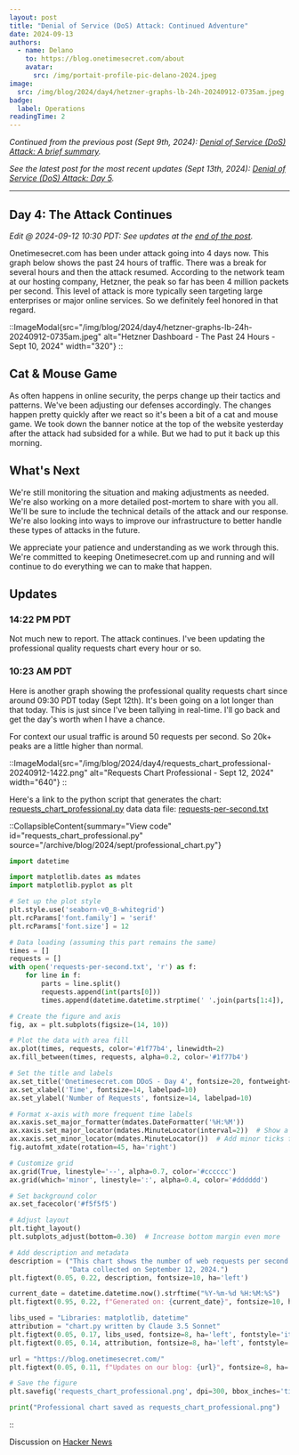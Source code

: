 ```yaml
---
layout: post
title: "Denial of Service (DoS) Attack: Continued Adventure"
date: 2024-09-13
authors:
  - name: Delano
    to: https://blog.onetimesecret.com/about
    avatar:
      src: /img/portait-profile-pic-delano-2024.jpeg
image:
  src: /img/blog/2024/day4/hetzner-graphs-lb-24h-20240912-0735am.jpeg
badge:
  label: Operations
readingTime: 2
---
```


_Continued from the previous post (Sept 9th, 2024): [Denial of Service (DoS) Attack: A brief summary](/blog/2024-09-09-denial-of-service)._

_See the latest post for the most recent updates (Sept 13th, 2024): [Denial of Service (DoS) Attack: Day 5](/blog/2024-09-13-ddos-day-5)._

---


## Day 4: The Attack Continues

_Edit @ 2024-09-12 10:30 PDT: See updates at the [end of the post](#updates)._

Onetimesecret.com has been under attack going into 4 days now. This graph below shows the past 24 hours of traffic. There was a break for several hours and then the attack resumed. According to the network team at our hosting company, Hetzner, the peak so far has been 4 million packets per second. This level of attack is more typically seen targeting large enterprises or major online services. So we definitely feel honored in that regard.

::ImageModal{src="/img/blog/2024/day4/hetzner-graphs-lb-24h-20240912-0735am.jpeg" alt="Hetzner Dashboard - The Past 24 Hours - Sept 10, 2024" width="320"}
::

## Cat & Mouse Game

As often happens in online security, the perps change up their tactics and patterns. We've been adjusting our defenses accordingly. The changes happen pretty quickly after we react so it's been a bit of a cat and mouse game. We took down the banner notice at the top of the website yesterday after the attack had subsided for a while. But we had to put it back up this morning.

## What's Next

We're still monitoring the situation and making adjustments as needed. We're also working on a more detailed post-mortem to share with you all. We'll be sure to include the technical details of the attack and our response. We're also looking into ways to improve our infrastructure to better handle these types of attacks in the future.

We appreciate your patience and understanding as we work through this. We're committed to keeping Onetimesecret.com up and running and will continue to do everything we can to make that happen.

## Updates

### 14:22 PM PDT

Not much new to report. The attack continues. I've been updating the professional quality requests chart every hour or so.


### 10:23 AM PDT

Here is another graph showing the professional quality requests chart since around 09:30 PDT today (Sept 12th). It's been going on a lot longer than that today. This is just since I've been tallying in real-time. I'll go back and get the day's worth when I have a chance.

For context our usual traffic is around 50 requests per second. So 20k+ peaks are a little higher than normal.

::ImageModal{src="/img/blog/2024/day4/requests_chart_professional-20240912-1422.png" alt="Requests Chart Professional - Sept 12, 2024" width="640"}
::

Here's a link to the python script that generates the chart: [requests_chart_professional.py](/archive/blog/2024/sept/professional_chart.py) data data file: [requests-per-second.txt](/archive/blog/2024/sept/requests-per-second.txt)

::CollapsibleContent{summary="View code" id="requests_chart_professional.py" source="/archive/blog/2024/sept/professional_chart.py"}

```python
import datetime

import matplotlib.dates as mdates
import matplotlib.pyplot as plt

# Set up the plot style
plt.style.use('seaborn-v0_8-whitegrid')
plt.rcParams['font.family'] = 'serif'
plt.rcParams['font.size'] = 12

# Data loading (assuming this part remains the same)
times = []
requests = []
with open('requests-per-second.txt', 'r') as f:
    for line in f:
        parts = line.split()
        requests.append(int(parts[0]))
        times.append(datetime.datetime.strptime(' '.join(parts[1:4]), '%b %d %H:%M:%S'))

# Create the figure and axis
fig, ax = plt.subplots(figsize=(14, 10))

# Plot the data with area fill
ax.plot(times, requests, color='#1f77b4', linewidth=2)
ax.fill_between(times, requests, alpha=0.2, color='#1f77b4')

# Set the title and labels
ax.set_title('Onetimesecret.com DDoS - Day 4', fontsize=20, fontweight='bold', pad=20)
ax.set_xlabel('Time', fontsize=14, labelpad=10)
ax.set_ylabel('Number of Requests', fontsize=14, labelpad=10)

# Format x-axis with more frequent time labels
ax.xaxis.set_major_formatter(mdates.DateFormatter('%H:%M'))
ax.xaxis.set_major_locator(mdates.MinuteLocator(interval=2))  # Show a label every 2 minutes
ax.xaxis.set_minor_locator(mdates.MinuteLocator())  # Add minor ticks for every minute
fig.autofmt_xdate(rotation=45, ha='right')

# Customize grid
ax.grid(True, linestyle='--', alpha=0.7, color='#cccccc')
ax.grid(which='minor', linestyle=':', alpha=0.4, color='#dddddd')

# Set background color
ax.set_facecolor('#f5f5f5')

# Adjust layout
plt.tight_layout()
plt.subplots_adjust(bottom=0.30)  # Increase bottom margin even more

# Add description and metadata
description = ("This chart shows the number of web requests per second over a 40 minute span.\n"
               "Data collected on September 12, 2024.")
plt.figtext(0.05, 0.22, description, fontsize=10, ha='left')

current_date = datetime.datetime.now().strftime("%Y-%m-%d %H:%M:%S")
plt.figtext(0.95, 0.22, f"Generated on: {current_date}", fontsize=10, ha='right')

libs_used = "Libraries: matplotlib, datetime"
attribution = "chart.py written by Claude 3.5 Sonnet"
plt.figtext(0.05, 0.17, libs_used, fontsize=8, ha='left', fontstyle='italic')
plt.figtext(0.05, 0.14, attribution, fontsize=8, ha='left', fontstyle='italic', color='blue')

url = "https://blog.onetimesecret.com/"
plt.figtext(0.05, 0.11, f"Updates on our blog: {url}", fontsize=8, ha='left')

# Save the figure
plt.savefig('requests_chart_professional.png', dpi=300, bbox_inches='tight')

print("Professional chart saved as requests_chart_professional.png")
```

::


Discussion on [Hacker News](https://news.ycombinator.com/item?id=41525025)

